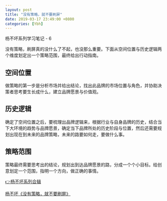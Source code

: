 ```yaml
---
layout: post
title: "没有策略，就不要刷屏"
date: 2019-03-17 23:49:00 +0800
categories: [Ybh]
---
```


杨不坏系列学习笔记 - 6

没有策略，刷屏真的没什么了不起，也没那么重要。下面从空间位置与历史逻辑两个维度划定出一个策略范围，最终给出行动指南。

## 空间位置

做策略的第一步是分析市场并给出结论，找出此品牌的市场位置与角色，并协助决策者思考要生长成什么，建立品牌愿景与价值观。

## 历史逻辑

确定了空间位置之后，要梳理出品牌逻辑来，根据行业与自身品牌的历史，结合当下大环境的趋势与品牌愿景，确定当下品牌所处的历史阶段与位置，然后还需要规划出现在到未来的品牌策略，未来的路要如何走，要做什么事。

## 策略范围

策略最终需要思考出的结论，规划出到达品牌愿景的路，分成一个个小目标。给创意划定一个范围，指明一个方向，做正确的事情。

[👉杨不坏系列合辑](./ybh.html)

[杨不坏《没有策略，就不要刷屏》](https://mp.weixin.qq.com/s/OJvdAp_vZ_JK0xbaJfE9uA)
